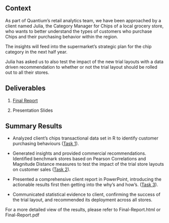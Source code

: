 ## Context
As part of Quantium’s retail analytics team, we have been approached by a client named Julia, the Category Manager for Chips of a local grocery store, who wants to better understand the types of customers who purchase Chips and their purchasing behavior within the region.

The insights will feed into the supermarket’s strategic plan for the chip category in the next half year.

Julia has asked us to also test the impact of the new trial layouts with a data driven recommendation to whether or not the trial layout should be rolled out to all their stores.


## Deliverables

1) [Final Report](https://github.com/ntran0429/Quantium-purchasing-behavior-project/blob/main/Final-Report.pdf)

2) Presentation Slides



## Summary Results
* Analyzed client’s chips transactional data set in R to identify customer purchasing behaviours ([Task 1](https://rpubs.com/harisht9/1139953)).

* Generated insights and provided commercial recommendations. Identified benchmark stores based on Pearson Correlations
and Magnitude Distance measures to test the impact of the trial store layouts on customer sales ([Task 2](https://rpubs.com/harisht9/1139954)).

* Presented a comprehensive client report in PowerPoint, introducing the actionable results first then getting into the why’s
and how’s. ([Task 3](https://github.com/ntran0429/Quantium-purchasing-behavior-project/blob/main/Task3_presentationFinal.pdf)).

* Communicated statistical evidence to client, confirming the success of the trial layout, and recommended its deployment
across all stores.

For a more detailed view of the results, please refer to Final-Report.html or Final-Report.pdf
